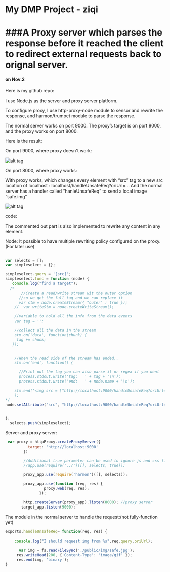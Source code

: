 My DMP Project - ziqi
=====
###A Proxy server which parses the response before it reached the client to redirect external requests back to orignal server.
=====
#### on Nov.2 



Here is my github repo: 



I use Node.js as the server and proxy server platform.



To configure proxy, I use http-proxy-node module to sensor and rewrite the response, and harmon/trumpet module to parse the response.



The normal server works on port 9000.
The proxy’s target is on port 9000, and the proxy works on port 8000.


Here is the result:

On port 9000, where proxy doesn't work:

![alt tag](https://raw.github.com/liuziqi01/ziqidmp/master/demo_pic/unsafe.png)

On port 8000, where proxy works:


With proxy works, which changes every element with “src” tag to a new src location of localhost :   localhost/handleUnsafeReq?oriUrl=...
And the normal server has a handler called “hanleUnsafeReq” to send a local image “safe.img”

![alt tag](https://raw.github.com/liuziqi01/ziqidmp/master/demo_pic/safe.png)

code:

The commented out part is also implemented to rewrite any content in any element.

Node: It possible to have multiple rewriting policy configured on the proxy. (For later use)

```javascript

var selects = [];
var simpleselect = {};

simpleselect.query = '[src]';
simpleselect.func = function (node) {
   console.log("find a target");
  /*
       //Create a read/write stream wit the outer option 
      //so we get the full tag and we can replace it
      var stm = node.createStream({ "outer" : true });
    //  var writeStm = node.createWriteStream();

    //variable to hold all the info from the data events
    var tag = '';

    //collect all the data in the stream
    stm.on('data', function(chunk) {
     tag += chunk;
   });


    //When the read side of the stream has ended..
    stm.on('end', function() {

      //Print out the tag you can also parse it or regex if you want
      process.stdout.write('tag:   ' + tag + '\n');
      process.stdout.write('end:   ' + node.name + '\n');

    stm.end('<img src = \"http://localhost:9000/handleUnsafeReq?oriUrl=\" height=\"42\" width=\"42\"');
    );
*/
node.setAttribute("src", "http://localhost:9000/handleUnsafeReq?oriUrl="+tag.getAttribute("src"));


};
  selects.push(simpleselect);
```
Server and proxy server:

``` javascript
 var proxy = httpProxy.createProxyServer({
          target: 'http://localhost:9000'
        })

        //Additional true parameter can be used to ignore js and css files. 
        //app.use(require('../')([], selects, true));

        proxy_app.use(require('harmon')([], selects));

        proxy_app.use(function (req, res) {
                 proxy.web(req, res);
               });

        http.createServer(proxy_app).listen(8000); //proxy server
       target_app.listen(9000); 
```

The module in the normal server to handle the request:(not fully-function yet)
```javascript
exports.handleUnsafeReq= function(req, res) {
	
    console.log("I should request img from %s",req.query.oriUrl);
 
      var img = fs.readFileSync('./public/img/safe.jpg');
     res.writeHead(200, {'Content-Type': 'image/gif' });
     res.end(img, 'binary');
}
```


